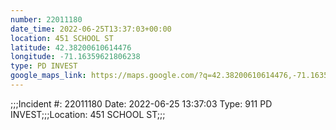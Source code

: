 ```yaml
---
number: 22011180
date_time: 2022-06-25T13:37:03+00:00
location: 451 SCHOOL ST
latitude: 42.38200610614476
longitude: -71.16359621806238
type: PD INVEST
google_maps_link: https://maps.google.com/?q=42.38200610614476,-71.16359621806238
---
```


;;;Incident #: 22011180  Date: 2022-06-25 13:37:03   Type: 911 PD INVEST;;;Location: 451 SCHOOL ST;;;
